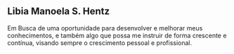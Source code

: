 ## Libia Manoela S. Hentz

Em Busca de uma oportunidade para desenvolver e melhorar meus conhecimentos, e também algo que possa me instruir de forma crescente e contínua, visando sempre o crescimento pessoal e profissional.